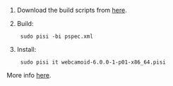 1. Download the build scripts from [here](https://github.com/hipersayanX/Webcamoid/tree/master/ports/pisilinux).
2. Build:

        sudo pisi -bi pspec.xml

3. Install:

        sudo pisi it webcamoid-6.0.0-1-p01-x86_64.pisi

More info [here](http://developer.pardus.org.tr/guides/packaging/howto_build_pisi_package.html).
